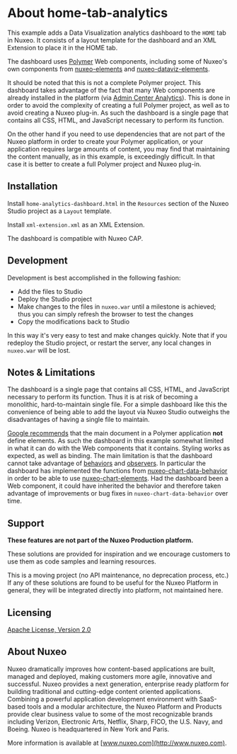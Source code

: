 # About **home-tab-analytics**

This example adds a Data Visualization analytics dashboard to the `HOME` tab in Nuxeo. It consists of a layout template for the dashboard and an XML Extension to place it in the HOME tab.

The dashboard uses [Polymer](https://www.polymer-project.org/1.0/) Web components, including some of Nuxeo's own components from [nuxeo-elements](https://doc.nuxeo.com/display/NXDOC/Nuxeo+Elements) and [nuxeo-dataviz-elements](https://doc.nuxeo.com/display/NXDOC/Data+Visualization).

It should be noted that this is not a complete Polymer project. This dashboard takes advantage of the fact that many Web components are already installed in the platform (via [Admin Center Analytics](https://github.com/nuxeo/nuxeo/tree/master/nuxeo-features/nuxeo-admin-center/nuxeo-admin-center-analytics)). This is done in order to avoid the complexity of creating a full Polymer project, as well as to avoid creating a Nuxeo plug-in. As such the dashboard is a single page that contains all CSS, HTML, and JavaScript necessary to perform its function.

On the other hand if you need to use dependencies that are not part of the Nuxeo platform in order to create your Polymer application, or your application requires large amounts of content, you may find that maintaining the content manually, as in this example, is exceedingly difficult. In that case it is better to create a full Polymer project and Nuxeo plug-in.

## Installation

Install `home-analytics-dashboard.html` in the `Resources` section of the Nuxeo Studio project as a `Layout` template.

Install `xml-extension.xml` as an XML Extension.

The dashboard is compatible with Nuxeo CAP.

## Development

Development is best accomplished in the following fashion:

* Add the files to Studio
* Deploy the Studio project
* Make changes to the files in `nuxeo.war` until a milestone is achieved; thus you can simply refresh the browser to test the changes
* Copy the modifications back to Studio

In this way it's very easy to test and make changes quickly. Note that if you redeploy the Studio project, or restart the server, any local changes in `nuxeo.war` will be lost.

## Notes & Limitations

The dashboard is a single page that contains all CSS, HTML, and JavaScript necessary to perform its function. Thus it is at risk of becoming a monolithic, hard-to-maintain single file. For a simple dashboard like this the convenience of being able to add the layout via Nuxeo Studio outweighs the disadvantages of having a single file to maintain.

[Google recommends](https://www.polymer-project.org/1.0/docs/devguide/registering-elements#main-document-definitions) that the main document in a Polymer application **not** define elements. As such the dashboard in this example somewhat limited in what it can do with the Web components that it contains. Styling works as expected, as well as binding. The main limitation is that the dashboard cannot take advantage of [behaviors](https://www.polymer-project.org/1.0/docs/devguide/behaviors) and [observers](https://www.polymer-project.org/1.0/docs/devguide/properties#change-callbacks). In particular the dashboard has implemented the functions from [nuxeo-chart-data-behavior](https://github.com/nuxeo/nuxeo/blob/master/nuxeo-features/nuxeo-admin-center/nuxeo-admin-center-analytics/src/main/elements/nuxeo-chart-data-behavior/nuxeo-chart-data-behavior.html) in order to be able to use [nuxeo-chart-elements](https://github.com/nuxeo/chart-elements). Had the dashboard been a Web component, it could have inherited the behavior and therefore taken advantage of improvements or bug fixes in `nuxeo-chart-data-behavior` over time.

## Support

**These features are not part of the Nuxeo Production platform.**

These solutions are provided for inspiration and we encourage customers to use them as code samples and learning resources.

This is a moving project (no API maintenance, no deprecation process, etc.) If any of these solutions are found to be useful for the Nuxeo Platform in general, they will be integrated directly into platform, not maintained here.

## Licensing

[Apache License, Version 2.0](http://www.apache.org/licenses/LICENSE-2.0)

## About Nuxeo

Nuxeo dramatically improves how content-based applications are built, managed and deployed, making customers more agile, innovative and successful. Nuxeo provides a next generation, enterprise ready platform for building traditional and cutting-edge content oriented applications. Combining a powerful application development environment with SaaS-based tools and a modular architecture, the Nuxeo Platform and Products provide clear business value to some of the most recognizable brands including Verizon, Electronic Arts, Netflix, Sharp, FICO, the U.S. Navy, and Boeing. Nuxeo is headquartered in New York and Paris.

More information is available at [www.nuxeo.com](http://www.nuxeo.com).
